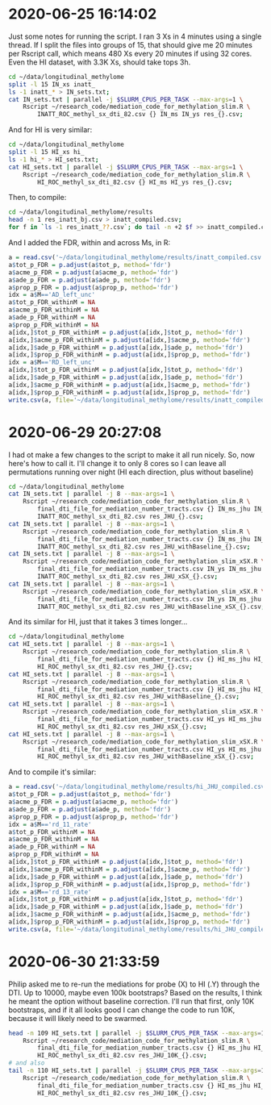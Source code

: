 # 2020-06-25 16:14:02

Just some notes for running the script. I ran 3 Xs in 4 minutes using a single
thread. If I split the files into groups of 15, that should give me 20 minutes
per Rscript call, which means 480 Xs every 20 minutes if using 32 cores. Even
the HI dataset, with 3.3K Xs, should take tops 3h. 

```bash
cd ~/data/longitudinal_methylome
split -l 15 IN_xs inatt_
ls -1 inatt_* > IN_sets.txt;
cat IN_sets.txt | parallel -j $SLURM_CPUS_PER_TASK --max-args=1 \
    Rscript ~/research_code/mediation_code_for_methylation_slim.R \
        INATT_ROC_methyl_sx_dti_82.csv {} IN_ms IN_ys res_{}.csv;
```

And for HI is very similar:

```bash
cd ~/data/longitudinal_methylome
split -l 15 HI_xs hi_
ls -1 hi_* > HI_sets.txt;
cat HI_sets.txt | parallel -j $SLURM_CPUS_PER_TASK --max-args=1 \
    Rscript ~/research_code/mediation_code_for_methylation_slim.R \
        HI_ROC_methyl_sx_dti_82.csv {} HI_ms HI_ys res_{}.csv;
```

Then, to compile: 

```bash
cd ~/data/longitudinal_methylome/results
head -n 1 res_inatt_bj.csv > inatt_compiled.csv;
for f in `ls -1 res_inatt_??.csv`; do tail -n +2 $f >> inatt_compiled.csv ; done
```

And I added the FDR, within and across Ms, in R:

```r
a = read.csv('~/data/longitudinal_methylome/results/inatt_compiled.csv')
a$tot_p_FDR = p.adjust(a$tot_p, method='fdr')
a$acme_p_FDR = p.adjust(a$acme_p, method='fdr')
a$ade_p_FDR = p.adjust(a$ade_p, method='fdr')
a$prop_p_FDR = p.adjust(a$prop_p, method='fdr')
idx = a$M=='AD_left_unc'
a$tot_p_FDR_withinM = NA
a$acme_p_FDR_withinM = NA
a$ade_p_FDR_withinM = NA
a$prop_p_FDR_withinM = NA
a[idx,]$tot_p_FDR_withinM = p.adjust(a[idx,]$tot_p, method='fdr')
a[idx,]$acme_p_FDR_withinM = p.adjust(a[idx,]$acme_p, method='fdr')
a[idx,]$ade_p_FDR_withinM = p.adjust(a[idx,]$ade_p, method='fdr')
a[idx,]$prop_p_FDR_withinM = p.adjust(a[idx,]$prop_p, method='fdr')
idx = a$M=='RD_left_unc'
a[idx,]$tot_p_FDR_withinM = p.adjust(a[idx,]$tot_p, method='fdr')
a[idx,]$ade_p_FDR_withinM = p.adjust(a[idx,]$ade_p, method='fdr')
a[idx,]$acme_p_FDR_withinM = p.adjust(a[idx,]$acme_p, method='fdr')
a[idx,]$prop_p_FDR_withinM = p.adjust(a[idx,]$prop_p, method='fdr')
write.csv(a, file='~/data/longitudinal_methylome/results/inatt_compiled_FDR.csv', row.names=F)
```

# 2020-06-29 20:27:08

I had ot make a few changes to the script to make it all run nicely. So, now
here's how to call it. I'll change it to only 8 cores so I can leave all
permutations running over night (HI each direction, plus without baseline)

```bash
cd ~/data/longitudinal_methylome
cat IN_sets.txt | parallel -j 8 --max-args=1 \
    Rscript ~/research_code/mediation_code_for_methylation_slim.R \
        final_dti_file_for_mediation_number_tracts.csv {} IN_ms_jhu IN_ys F \
        INATT_ROC_methyl_sx_dti_82.csv res_JHU_{}.csv;
cat IN_sets.txt | parallel -j 8 --max-args=1 \
    Rscript ~/research_code/mediation_code_for_methylation_slim.R \
        final_dti_file_for_mediation_number_tracts.csv {} IN_ms_jhu IN_ys T \
        INATT_ROC_methyl_sx_dti_82.csv res_JHU_withBaseline_{}.csv;
cat IN_sets.txt | parallel -j 8 --max-args=1 \
    Rscript ~/research_code/mediation_code_for_methylation_slim_xSX.R \
        final_dti_file_for_mediation_number_tracts.csv IN_ys IN_ms_jhu {} F \
        INATT_ROC_methyl_sx_dti_82.csv res_JHU_xSX_{}.csv;
cat IN_sets.txt | parallel -j 8 --max-args=1 \
    Rscript ~/research_code/mediation_code_for_methylation_slim_xSX.R \
        final_dti_file_for_mediation_number_tracts.csv IN_ys IN_ms_jhu {} T \
        INATT_ROC_methyl_sx_dti_82.csv res_JHU_withBaseline_xSX_{}.csv;
```

And its similar for HI, just that it takes 3 times longer...

```bash
cd ~/data/longitudinal_methylome
cat HI_sets.txt | parallel -j 8 --max-args=1 \
    Rscript ~/research_code/mediation_code_for_methylation_slim.R \
        final_dti_file_for_mediation_number_tracts.csv {} HI_ms_jhu HI_ys F \
        HI_ROC_methyl_sx_dti_82.csv res_JHU_{}.csv;
cat HI_sets.txt | parallel -j 8 --max-args=1 \
    Rscript ~/research_code/mediation_code_for_methylation_slim.R \
        final_dti_file_for_mediation_number_tracts.csv {} HI_ms_jhu HI_ys T \
        HI_ROC_methyl_sx_dti_82.csv res_JHU_withBaseline_{}.csv;
cat HI_sets.txt | parallel -j 8 --max-args=1 \
    Rscript ~/research_code/mediation_code_for_methylation_slim_xSX.R \
        final_dti_file_for_mediation_number_tracts.csv HI_ys HI_ms_jhu {} F \
        HI_ROC_methyl_sx_dti_82.csv res_JHU_xSX_{}.csv;
cat HI_sets.txt | parallel -j 8 --max-args=1 \
    Rscript ~/research_code/mediation_code_for_methylation_slim_xSX.R \
        final_dti_file_for_mediation_number_tracts.csv HI_ys HI_ms_jhu {} T \
        HI_ROC_methyl_sx_dti_82.csv res_JHU_withBaseline_xSX_{}.csv;
```

And to compile it's similar:

```r
a = read.csv('~/data/longitudinal_methylome/results/hi_JHU_compiled.csv')
a$tot_p_FDR = p.adjust(a$tot_p, method='fdr')
a$acme_p_FDR = p.adjust(a$acme_p, method='fdr')
a$ade_p_FDR = p.adjust(a$ade_p, method='fdr')
a$prop_p_FDR = p.adjust(a$prop_p, method='fdr')
idx = a$M=='rd_11_rate'
a$tot_p_FDR_withinM = NA
a$acme_p_FDR_withinM = NA
a$ade_p_FDR_withinM = NA
a$prop_p_FDR_withinM = NA
a[idx,]$tot_p_FDR_withinM = p.adjust(a[idx,]$tot_p, method='fdr')
a[idx,]$acme_p_FDR_withinM = p.adjust(a[idx,]$acme_p, method='fdr')
a[idx,]$ade_p_FDR_withinM = p.adjust(a[idx,]$ade_p, method='fdr')
a[idx,]$prop_p_FDR_withinM = p.adjust(a[idx,]$prop_p, method='fdr')
idx = a$M=='rd_13_rate'
a[idx,]$tot_p_FDR_withinM = p.adjust(a[idx,]$tot_p, method='fdr')
a[idx,]$ade_p_FDR_withinM = p.adjust(a[idx,]$ade_p, method='fdr')
a[idx,]$acme_p_FDR_withinM = p.adjust(a[idx,]$acme_p, method='fdr')
a[idx,]$prop_p_FDR_withinM = p.adjust(a[idx,]$prop_p, method='fdr')
write.csv(a, file='~/data/longitudinal_methylome/results/hi_JHU_compiled_FDR.csv', row.names=F)
```

# 2020-06-30 21:33:59

Philip asked me to re-run the mediations for probe (X) to HI (.Y) through the
DTI. Up to 10000, maybe even 100k bootstraps? Based on the results, I think he
meant the option without baseline correction. I'll run that first, only 10K
bootstraps, and if it all looks good I can change the code to run 10K, because
it will likely need to be swarmed.

```bash
head -n 109 HI_sets.txt | parallel -j $SLURM_CPUS_PER_TASK --max-args=1 \
    Rscript ~/research_code/mediation_code_for_methylation_slim.R \
        final_dti_file_for_mediation_number_tracts.csv {} HI_ms_jhu HI_ys F \
        HI_ROC_methyl_sx_dti_82.csv res_JHU_10K_{}.csv;
# and also
tail -n 110 HI_sets.txt | parallel -j $SLURM_CPUS_PER_TASK --max-args=1 \
    Rscript ~/research_code/mediation_code_for_methylation_slim.R \
        final_dti_file_for_mediation_number_tracts.csv {} HI_ms_jhu HI_ys F \
        HI_ROC_methyl_sx_dti_82.csv res_JHU_10K_{}.csv;
```